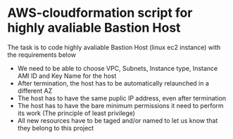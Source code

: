 # AWS-cloudformation script for highly avaliable Bastion Host 
The task is to code highly avaliable Bastion Host (linux ec2 instance) with the requirements below
- We need to be able to choose VPC, Subnets, Instance type, Instance AMI ID and Key Name for the host
- After termination, the host has to be automatically relaunched in a different AZ
- The host has to have the same puplic IP address, even after termination
- The host has to have the bare minimum permissions it need to perform its work (The principle of least privilege)
- All new resources have to be taged and/or named to let us know that they belong to this project
